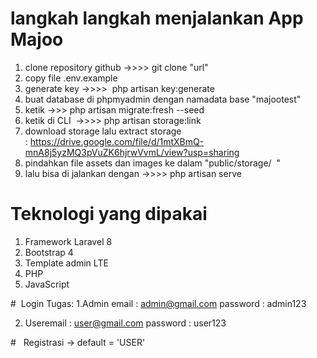 # langkah langkah menjalankan App Majoo
1. clone repository github ->>>> git clone "url"
2. copy file .env.example
3. generate key ->>>>  php artisan key:generate
4. buat database di phpmyadmin dengan namadata base "majootest"
5. ketik ->>> php artisan migrate:fresh --seed
6. ketik di CLI  ->>>> php artisan storage:link
7. download storage lalu extract storage : https://drive.google.com/file/d/1mtXBmQ-mnA8j5yzMQ3pVuZK6hjrwVvmL/view?usp=sharing
8. pindahkan file assets dan images ke dalam "public/storage/  "
9. lalu bisa di jalankan dengan ->>>> php artisan serve

# Teknologi yang dipakai
1. Framework Laravel 8
2. Bootstrap 4
3. Template admin LTE
4. PHP
5. JavaScript

#  Login Tugas:
1.Admin
email : admin@gmail.com
password : admin123

2. Useremail : user@gmail.com
password : user123

#   Registrasi -> default = 'USER'
